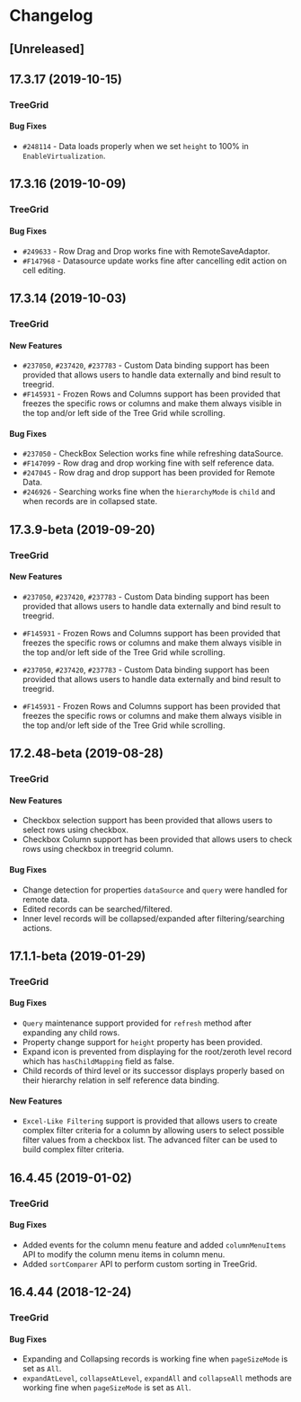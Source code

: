 # Changelog

## [Unreleased]

## 17.3.17 (2019-10-15)

### TreeGrid

#### Bug Fixes

- `#248114` - Data loads properly when we set `height` to 100% in `EnableVirtualization`.

## 17.3.16 (2019-10-09)

### TreeGrid

#### Bug Fixes

- `#249633` - Row Drag and Drop works fine with RemoteSaveAdaptor.
- `#F147968` - Datasource update works fine after cancelling edit action on cell editing.

## 17.3.14 (2019-10-03)

### TreeGrid

#### New Features

- `#237050`, `#237420`, `#237783` - Custom Data binding support has been provided that allows users to handle data externally and bind result to treegrid.
- `#F145931` - Frozen Rows and Columns support has been provided that freezes the specific rows or columns and make them always visible in the top and/or left side of the Tree Grid while scrolling.

#### Bug Fixes

- `#237050` - CheckBox Selection works fine while refreshing dataSource.
- `#F147099` - Row drag and drop working fine with self reference data.
- `#247045` - Row drag and drop support has been provided for Remote Data.
- `#246926` - Searching works fine when the `hierarchyMode` is `child` and when records are in collapsed state.

## 17.3.9-beta (2019-09-20)

### TreeGrid

#### New Features

- `#237050`, `#237420`, `#237783` - Custom Data binding support has been provided that allows users to handle data externally and bind result to treegrid.
- `#F145931` - Frozen Rows and Columns support has been provided that freezes the specific rows or columns and make them always visible in the top and/or left side of the Tree Grid while scrolling.

- `#237050`, `#237420`, `#237783` - Custom Data binding support has been provided that allows users to handle data externally and bind result to treegrid.
- `#F145931` - Frozen Rows and Columns support has been provided that freezes the specific rows or columns and make them always visible in the top and/or left side of the Tree Grid while scrolling.


## 17.2.48-beta (2019-08-28)

### TreeGrid

#### New Features

- Checkbox selection support has been provided that allows users to select rows using checkbox.
- Checkbox Column support has been provided that allows users to check rows using checkbox in treegrid column.

#### Bug Fixes

- Change detection for properties `dataSource` and `query` were handled for remote data.
- Edited records can be searched/filtered.
- Inner level records will be collapsed/expanded after filtering/searching actions.

## 17.1.1-beta (2019-01-29)

### TreeGrid

#### Bug Fixes

- `Query` maintenance support provided for `refresh` method after expanding any child rows.
- Property change support for `height` property has been provided.
- Expand icon is prevented from displaying for the root/zeroth level record which has `hasChildMapping` field as false.
- Child records of third level or its successor displays properly based on their hierarchy relation in self reference data binding.

#### New Features

- `Excel-Like Filtering` support is provided that allows users to create complex filter criteria for a column by allowing users to select possible filter values from a checkbox list. The advanced filter can be used to build complex filter criteria.

## 16.4.45 (2019-01-02)

### TreeGrid

#### Bug Fixes

- Added events for the column menu feature and added `columnMenuItems` API to modify the column menu items in column menu.
- Added `sortComparer` API to perform custom sorting in TreeGrid.

## 16.4.44 (2018-12-24)

### TreeGrid

#### Bug Fixes

- Expanding and Collapsing records is working fine when `pageSizeMode` is set as `All`.
- `expandAtLevel`, `collapseAtLevel`, `expandAll` and `collapseAll` methods are working fine when `pageSizeMode` is set as `All`.


